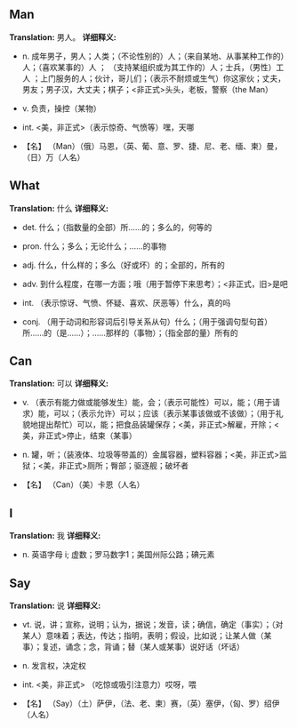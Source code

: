 ## Man
**Translation:** 男人。
**详细释义:**
- n. 成年男子，男人；人类；（不论性别的）人；（来自某地、从事某种工作的）人；（喜欢某事的）人 ； （支持某组织或为其工作的）人；士兵，（男性）工人 ；上门服务的人；伙计，哥儿们；（表示不耐烦或生气）你这家伙；丈夫，男友；男子汉，大丈夫；棋子；<非正式>头头，老板，警察（the Man）

- v. 负责，操控（某物）

- int. <美，非正式>（表示惊奇、气愤等）嘿，天哪

- 【名】 （Man）（俄）马恩，（英、葡、意、罗、捷、尼、老、缅、柬）曼，（日）万（人名）
## What
**Translation:** 什么
**详细释义:**
- det. 什么；（指数量的全部）所……的；多么的，何等的

- pron. 什么；多么；无论什么；……的事物

- adj. 什么，什么样的；多么（好或坏）的；全部的，所有的

- adv. 到什么程度，在哪一方面；哦（用于暂停下来思考）；<非正式，旧>是吧

- int. （表示惊讶、气愤、怀疑、喜欢、厌恶等）什么，真的吗

- conj. （用于动词和形容词后引导关系从句）什么；（用于强调句型句首）所……的（是……）；……那样的（事物）；（指全部的量）所有的
## Can
**Translation:** 可以
**详细释义:**
- v. （表示有能力做或能够发生）能，会；（表示可能性）可以，能；（用于请求）能，可以；（表示允许）可以；应该（表示某事该做或不该做）；（用于礼貌地提出帮忙）可以，能；把食品装罐保存；<美，非正式>解雇，开除；<美，非正式>停止，结束（某事）

- n. 罐，听；（装液体、垃圾等带盖的）金属容器，塑料容器；<美，非正式>监狱；<美，非正式>厕所；臀部；驱逐舰；破坏者

- 【名】 （Can）（美）卡恩（人名）
## I
**Translation:** 我
**详细释义:**
- n. 英语字母 i; 虚数；罗马数字1；美国州际公路；碘元素
## Say
**Translation:** 说
**详细释义:**
- vt. 说，讲；宣称，说明；认为，据说；发音，读；确信，确定（事实）；（对某人）意味着；表达，传达；指明，表明；假设，比如说；让某人做（某事）；复述，诵念；念，背诵；替（某人或某事）说好话（坏话）

- n. 发言权，决定权

- int. <美，非正式> （吃惊或吸引注意力）哎呀，喂

- 【名】 （Say）（土）萨伊，（法、老、柬）赛，（英）塞伊，（匈、罗）绍伊（人名）
